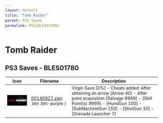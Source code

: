 ```yaml
---
layout: default
title: "Tomb Raider"
parent: PS3 Saves
permalink: PS3/BLES01780/
---
```

# Tomb Raider

## PS3 Saves - BLES01780

| Icon | Filename | Description |
|------|----------|-------------|
| ![Tomb Raider](ICON0.PNG) | [00140927.zip](00140927.zip){: .btn .btn-purple } | Virgin Save [0%] - Cheats added: After obtaining an arrow [Arrow 40] - After point acquisition [Salvage 9999] - [Skill Point(s) 9999] - [HundGun 100] - [SubMachineGun 150] - [ShotGun 30] - [Grenade Launcher 7] |
